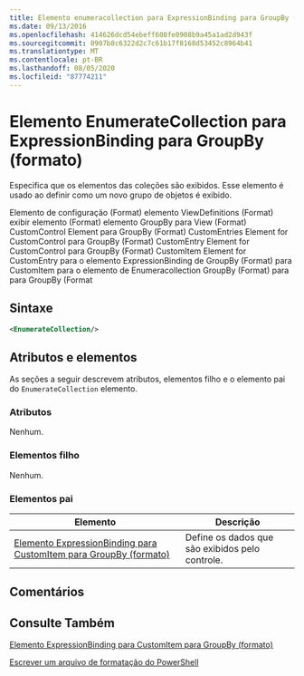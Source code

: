 ```yaml
---
title: Elemento enumeracollection para ExpressionBinding para GroupBy (Format) | Microsoft Docs
ms.date: 09/13/2016
ms.openlocfilehash: 414626dcd54ebeff608fe0908b9a45a1ad2d943f
ms.sourcegitcommit: 0907b8c6322d2c7c61b17f8168d53452c8964b41
ms.translationtype: MT
ms.contentlocale: pt-BR
ms.lasthandoff: 08/05/2020
ms.locfileid: "87774211"
---
```

# <a name="enumeratecollection-element-for-expressionbinding-for-groupby-format"></a>Elemento EnumerateCollection para ExpressionBinding para GroupBy (formato)

Especifica que os elementos das coleções são exibidos. Esse elemento é usado ao definir como um novo grupo de objetos é exibido.

Elemento de configuração (Format) elemento ViewDefinitions (Format) exibir elemento (Format) elemento GroupBy para View (Format) CustomControl Element para GroupBy (Format) CustomEntries Element for CustomControl para GroupBy (Format) CustomEntry Element for CustomControl para GroupBy (Format) CustomItem Element for CustomEntry para o elemento ExpressionBinding de GroupBy (Format) para CustomItem para o elemento de Enumeracollection GroupBy (Format) para para GroupBy (Format

## <a name="syntax"></a>Sintaxe

```xml
<EnumerateCollection/>
```

## <a name="attributes-and-elements"></a>Atributos e elementos

As seções a seguir descrevem atributos, elementos filho e o elemento pai do `EnumerateCollection` elemento.

### <a name="attributes"></a>Atributos

Nenhum.

### <a name="child-elements"></a>Elementos filho

Nenhum.

### <a name="parent-elements"></a>Elementos pai

|Elemento|Descrição|
|-------------|-----------------|
|[Elemento ExpressionBinding para CustomItem para GroupBy (formato)](./expressionbinding-element-for-customitem-for-groupby-format.md)|Define os dados que são exibidos pelo controle.|

## <a name="remarks"></a>Comentários

## <a name="see-also"></a>Consulte Também

[Elemento ExpressionBinding para CustomItem para GroupBy (formato)](./expressionbinding-element-for-customitem-for-groupby-format.md)

[Escrever um arquivo de formatação do PowerShell](./writing-a-powershell-formatting-file.md)
